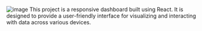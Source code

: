 ![image](https://github.com/VishnuNair3132/React-Responsive-Dashboard/assets/121325874/af62c959-2c5a-429c-9d7e-b7919413b8df)
This project is a responsive dashboard built using React. It is designed to provide a user-friendly interface for visualizing and interacting with data across various devices.

